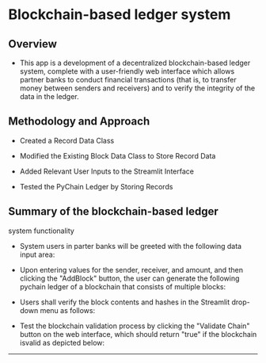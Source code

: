 # Blockchain-based ledger system

 ## Overview 
* This app is a development of a decentralized blockchain-based ledger system, complete with a user-friendly web interface which allows partner banks to conduct financial transactions (that is, to transfer money between senders and receivers) and to verify the integrity of the data in the ledger.  

## Methodology and Approach
  * Created a Record Data Class

  * Modified the Existing Block Data Class to Store Record Data

  * Added Relevant User Inputs to the Streamlit Interface

  * Tested the PyChain Ledger by Storing Records

## Summary of the blockchain-based ledger 
system functionality

  * System users in parter banks will be greeted with the following data input area:


  * Upon entering values for the sender, receiver, and amount, and then clicking  the "AddBlock" button,  the user can generate the following pychain ledger of a blockchain that consists of multiple blocks: 



  * Users shall verify the block contents and hashes in the Streamlit drop-down menu as follows:



  * Test the blockchain validation process by clicking the "Validate Chain" button on the web interface, which should return "true" if  the blockchain isvalid as depicted below:
 

---